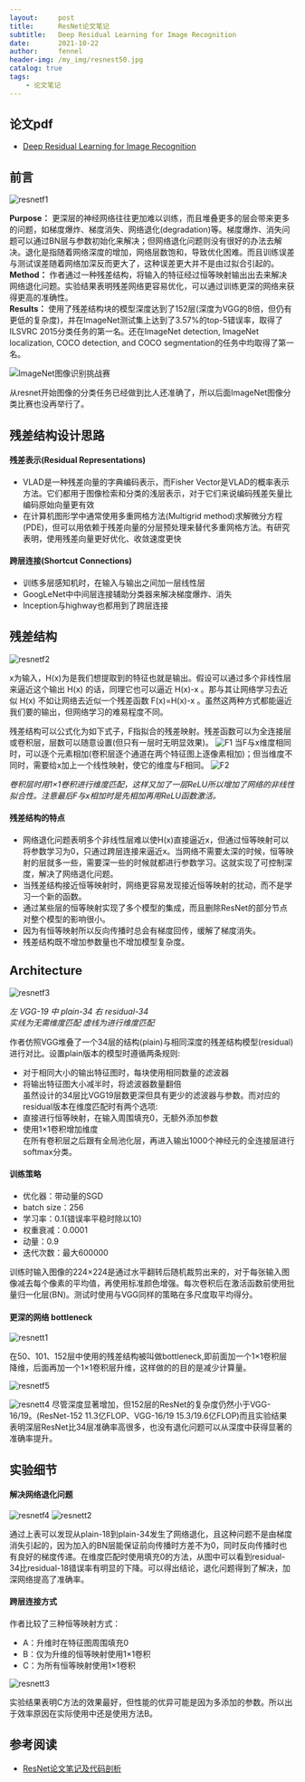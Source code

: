 ```yaml
---
layout:     post
title:      ResNet论文笔记
subtitle:   Deep Residual Learning for Image Recognition
date:       2021-10-22
author:     fennel
header-img: /my_img/resnest50.jpg
catalog: true
tags:
    - 论文笔记
---
```


## 论文pdf

- [Deep Residual Learning for Image Recognition](/paper/resnet.pdf)

## 前言

![resnetf1](/my_img/resnetf1.png)

**Purpose：** 更深层的神经网络往往更加难以训练，而且堆叠更多的层会带来更多的问题，如梯度爆炸、梯度消失、网络退化(degradation)等。梯度爆炸、消失问题可以通过BN层与参数初始化来解决；但网络退化问题则没有很好的办法去解决。退化是指随着网络深度的增加，网络层数饱和，导致优化困难。而且训练误差与测试误差随着网络加深反而更大了，这种误差更大并不是由过拟合引起的。 <br>
**Method：** 作者通过一种残差结构，将输入的特征经过恒等映射输出出去来解决网络退化问题。实验结果表明残差网络更容易优化，可以通过训练更深的网络来获得更高的准确性。 <br>
**Results：** 使用了残差结构块的模型深度达到了152层(深度为VGG的8倍，但仍有更低的复杂度)，并在ImageNet测试集上达到了3.57%的top-5错误率，取得了ILSVRC 2015分类任务的第一名。还在ImageNet detection, ImageNet localization, COCO detection, and COCO segmentation的任务中均取得了第一名。<br>

![ImageNet图像识别挑战赛](/my_img/imagenet.png)

从resnet开始图像的分类任务已经做到比人还准确了，所以后面ImageNet图像分类比赛也没再举行了。

## 残差结构设计思路

#### 残差表示(Residual Representations)

- VLAD是一种残差向量的字典编码表示，而Fisher Vector是VLAD的概率表示方法。它们都用于图像检索和分类的浅层表示，对于它们来说编码残差矢量比编码原始向量更有效
- 在计算机图形学中通常使用多重网格方法(Multigrid method)求解微分方程(PDE)，但可以用依赖于残差向量的分层预处理来替代多重网格方法。有研究表明，使用残差向量更好优化、收敛速度更快

#### 跨层连接(Shortcut Connections)

- 训练多层感知机时，在输入与输出之间加一层线性层
- GoogLeNet中中间层连接辅助分类器来解决梯度爆炸、消失
- Inception与highway也都用到了跨层连接

## 残差结构

![resnetf2](/my_img/resnetf2.png)

x为输入，H(x)为是我们想提取到的特征也就是输出。假设可以通过多个非线性层来逼近这个输出 H(x) 的话，同理它也可以逼近 H(x)-x 。那与其让网络学习去近似 H(x) 不如让网络去近似一个残差函数 F(x)=H(x)-x 。虽然这两种方式都能逼近我们要的输出，但网络学习的难易程度不同。<br>

残差结构可以公式化为如下式子，F指拟合的残差映射。残差函数可以为全连接层或卷积层，层数可以随意设置(但只有一层时无明显效果)。
![F1](https://latex.codecogs.com/svg.image?y=F(x,\left\{W_i&space;\right\})&plus;x)
当F与x维度相同时，可以逐个元素相加(卷积层逐个通道在两个特征图上逐像素相加)；但当维度不同时，需要给x加上一个线性映射，使它的维度与F相同。
![F2](https://latex.codecogs.com/svg.image?y=F(x,\left\{W_i&space;\right\})&plus;W_sx)

*卷积层时用1×1卷积进行维度匹配，这样又加了一层ReLU所以增加了网络的非线性拟合性。注意最后F与x相加时是先相加再用ReLU函数激活。*

#### 残差结构的特点

- 网络退化问题表明多个非线性层难以使H(x)直接逼近x，但通过恒等映射可以将参数学习为0，只通过跨层连接来逼近x。当网络不需要太深的时候，恒等映射的层就多一些，需要深一些的时候就都进行参数学习。这就实现了可控制深度，解决了网络退化问题。
- 当残差结构接近恒等映射时，网络更容易发现接近恒等映射的扰动，而不是学习一个新的函数。
- 通过某些层的恒等映射实现了多个模型的集成，而且删除ResNet的部分节点对整个模型的影响很小。
- 因为有恒等映射所以反向传播时总会有梯度回传，缓解了梯度消失。
- 残差结构既不增加参数量也不增加模型复杂度。

## Architecture

![resnetf3](/my_img/resnetf3.png)

*左 VGG-19 中 plain-34 右 residual-34* <br>
*实线为无需维度匹配 虚线为进行维度匹配* <br>

作者仿照VGG堆叠了一个34层的结构(plain)与相同深度的残差结构模型(residual)进行对比。设置plain版本的模型时遵循两条规则:
- 对于相同大小的输出特征图时，每块使用相同数量的滤波器
- 将输出特征图大小减半时，将滤波器数量翻倍 <br>
虽然设计的34层比VGG19层数更深但具有更少的滤波器与参数。而对应的residual版本在维度匹配时有两个选项:
- 直接进行恒等映射，在输入周围填充0，无额外添加参数
- 使用1×1卷积增加维度 <br>
在所有卷积层之后跟有全局池化层，再进入输出1000个神经元的全连接层进行softmax分类。

#### 训练策略

- 优化器：带动量的SGD
- batch size：256
- 学习率：0.1(错误率平稳时除以10)
- 权重衰减：0.0001
- 动量：0.9
- 迭代次数：最大600000

训练时输入图像的224×224是通过水平翻转后随机裁剪出来的，对于每张输入图像减去每个像素的平均值，再使用标准颜色增强。每次卷积后在激活函数前使用批量归一化层(BN)。测试时使用与VGG同样的策略在多尺度取平均得分。

#### 更深的网络 bottleneck

![resnett1](/my_img/resnett1.png)

在50、101、152层中使用的残差结构被叫做bottleneck,即前面加一个1×1卷积层降维，后面再加一个1×1卷积层升维，这样做的的目的是减少计算量。

![resnetf5](/my_img/resnetf5.png)

![resnett4](/my_img/resnett4.png)
尽管深度显著增加，但152层的ResNet的复杂度仍然小于VGG-16/19。(ResNet-152 11.3亿FLOP、VGG-16/19 15.3/19.6亿FLOP)而且实验结果表明深层ResNet比34层准确率高很多，也没有退化问题可以从深度中获得显著的准确率提升。

## 实验细节

#### 解决网络退化问题

![resnetf4](/my_img/resnetf4.png)
![resnett2](/my_img/resnett2.png)

通过上表可以发现从plain-18到plain-34发生了网络退化，且这种问题不是由梯度消失引起的，因为加入的BN层能保证前向传播时方差不为0，同时反向传播时也有良好的梯度传递。在维度匹配时使用填充0的方法，从图中可以看到residual-34比residual-18错误率有明显的下降。可以得出结论，退化问题得到了解决，加深网络提高了准确率。

#### 跨层连接方式

作者比较了三种恒等映射方式：
- A：升维时在特征图周围填充0
- B：仅为升维的恒等映射使用1×1卷积
- C：为所有恒等映射使用1×1卷积

![resnett3](/my_img/resnett3.png)

实验结果表明C方法的效果最好，但性能的优异可能是因为多添加的参数。所以出于效率原因在实际使用中还是使用方法B。

## 参考阅读

- [ResNet论文笔记及代码剖析](/https://zhuanlan.zhihu.com/p/56961832)


